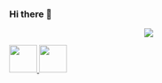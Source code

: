 ### Hi there 👋

<!--
**17Aryan/17Aryan** is a ✨ _special_ ✨ repository because its `README.md` (this file) appears on your GitHub profile.

Here are some ideas to get you started:

- 🔭 I’m currently working on ...
- 🌱 I’m currently learning ...
- 👯 I’m looking to collaborate on ...
- 🤔 I’m looking for help with ...
- 💬 Ask me about ...
- 📫 How to reach me: ...
- 😄 Pronouns: ...
- ⚡ Fun fact: ...
-->
<p align="center">
  <img src="https://capsule-render.vercel.app/api?text=Hello Developers!🕹️&animation=fadeIn&type=waving&color=gradient&height=100"/>
</p>


<a href="https://www.instagram.com/gareeb_singh_ambani_17/">
  <img height="50" src="https://user-images.githubusercontent.com/46517096/166974368-9798f39f-1f46-499c-b14e-81f0a3f83a06.png"/>
</a>
<a href="https://www.linkedin.com/in/aryan-tiwari-9a5396204/">
  <img height="50" src="https://github.com/17Aryan/17Aryan/assets/80637463/4e9e24da-bd7b-4af5-b8a8-171bbdfa1816"/>
</a>

